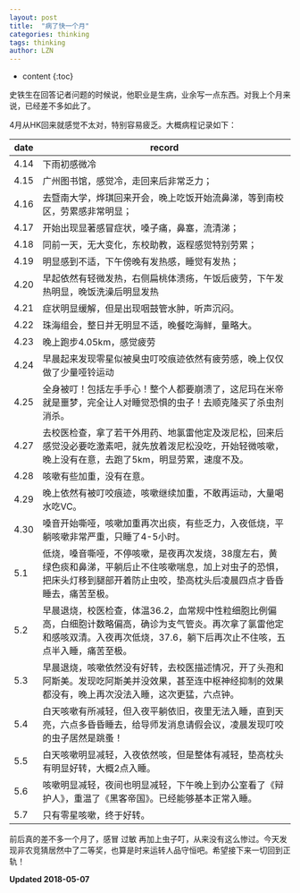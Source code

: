 ```yaml
---
layout: post
title:  "病了快一个月"
categories: thinking
tags: thinking
author: LZN
---
```


* content
{:toc}

史铁生在回答记者问题的时候说，他职业是生病，业余写一点东西。对我上个月来说，已经差不多如此了。

4月从HK回来就感觉不太对，特别容易疲乏。大概病程记录如下：

| date | record |
| ---- | --- |
4.14 | 下雨初感微冷
4.15 | 广州图书馆，感觉冷，走回来后非常乏力；
4.16 | 去暨南大学，烨琪回来开会，晚上吃饭开始流鼻涕，等到南校区，劳累感非常明显；
4.17 | 开始出现显著感冒症状，嗓子痛，鼻塞，流清涕；
4.18 | 同前一天，无大变化，东校助教，返程感觉特别劳累；
4.19 | 明显感到不适，下午傍晚有发热感，睡觉有发热；
4.20 | 早起依然有轻微发热，右侧扁桃体溃疡，午饭后疲劳，下午发热明显，晚饭洗澡后明显发热
4.21 | 症状明显缓解，但是出现咽鼓管水肿，听声沉闷。
4.22 | 珠海组会，整日并无明显不适，晚餐吃海鲜，量略大。
4.23 | 晚上跑步4.05km，感觉疲劳
4.24 | 早晨起来发现零星似被臭虫叮咬痕迹依然有疲劳感，晚上仅仅做了少量哑铃运动
4.25 | 全身被叮！包括左手手心！整个人都要崩溃了，这尼玛在米帝就是噩梦，完全让人对睡觉恐惧的虫子！去顺克隆买了杀虫剂消杀。
4.27 | 去校医检查，拿了若干外用药、地氯雷他定及泼尼松，回来后感觉没必要吃激素吧，就先放着泼尼松没吃，开始轻微咳嗽，晚上没有在意，去跑了5km，明显劳累，速度不及。
4.28 | 咳嗽有些加重，没有在意。
4.29 | 晚上依然有被叮咬痕迹，咳嗽继续加重，不敢再运动，大量喝水吃VC。
4.30 | 嗓音开始嘶哑，咳嗽加重再次出痰，有些乏力，入夜低烧，平躺咳嗽非常严重，只睡了4-5小时。
5.1  | 低烧，嗓音嘶哑，不停咳嗽，是夜再次发烧，38度左右，黄绿色痰和鼻涕，平躺后止不住咳嗽喘息，加上对虫子的恐惧，把床头灯移到腿部开着防止虫咬，垫高枕头后凌晨四点才昏昏睡去，痛苦至极。
5.2  | 早晨退烧，校医检查，体温36.2，血常规中性粒细胞比例偏高，白细胞计数略偏高，确诊为支气管炎。再次拿了氯雷他定和感咳双清。入夜再次低烧，37.6，躺下后再次止不住咳，五点半入睡，痛苦至极。
5.3  | 早晨退烧，咳嗽依然没有好转，去校医描述情况，开了头孢和阿斯美。发现吃阿斯美并没效果，甚至连中枢神经抑制的效果都没有，晚上再次没法入睡，这次更猛，六点钟。
5.4  | 白天咳嗽有所减轻，但入夜平躺依旧，夜里无法入睡，直到天亮，六点多昏昏睡去，给导师发消息请假会议，凌晨发现叮咬的虫子居然是跳蚤！
5.5  | 白天咳嗽明显减轻，入夜依然咳，但是整体有减轻，垫高枕头有明显好转，大概2点入睡。
5.6  | 咳嗽明显减轻，夜间也明显减轻，下午晚上到办公室看了《辩护人》，重温了《黑客帝国》。已经能够基本正常入睡。
5.7  | 只有零星咳嗽，终于好转。

前后真的差不多一个月了，感冒 过敏 再加上虫子叮，从来没有这么惨过。今天发现非农竞猜居然中了二等奖，也算是时来运转人品守恒吧。希望接下来一切回到正轨！


**Updated 2018-05-07**
